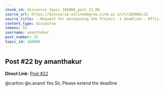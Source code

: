 ```yaml
---
chunk_id: discourse_topic_166866_post_22_00
source_url: https://discourse.onlinedegree.iitm.ac.in/t/166866/22
source_title: --Request for postponing the Project -1 deadline-- Official Response: Extended :)
content_type: discourse
tokens: 52
username: amanthakur
post_number: 22
topic_id: 166866
---
```


## Post #22 by amanthakur

**Direct Link**: [Post #22](https://discourse.onlinedegree.iitm.ac.in/t/166866/22)

@carlton @s.anand Yes Sir, Please extend the deadline
